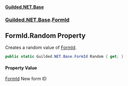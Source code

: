 #### [Guilded.NET.Base](Guilded_NET_Base.md 'Guilded.NET.Base')
### [Guilded.NET.Base](Guilded_NET_Base.md#Guilded_NET_Base 'Guilded.NET.Base').[FormId](FormId.md 'Guilded.NET.Base.FormId')
## FormId.Random Property
Creates a random value of [FormId](FormId.md 'Guilded.NET.Base.FormId').  
```csharp
public static Guilded.NET.Base.FormId Random { get; }
```
#### Property Value
[FormId](FormId.md 'Guilded.NET.Base.FormId')
New form ID
